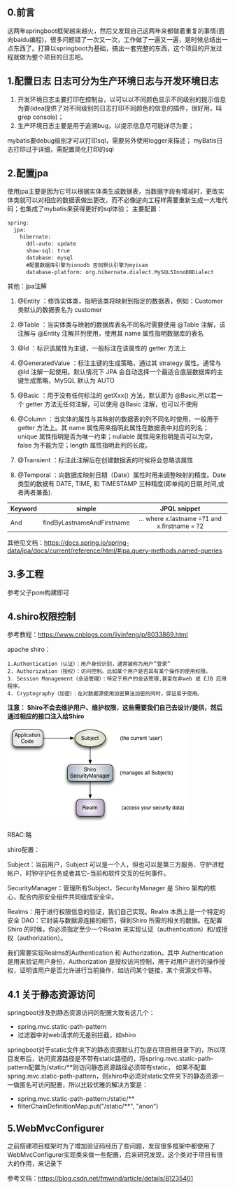 ## **0.前言**
   这两年springboot框架越来越火，然后又发现自己这两年来都做着重复的事情(面向baidu编程)，很多问题错了一次又一次，工作做了一遍又一遍，是时候总结出一点东西了。打算以springboot为基础，搞出一套完整的东西，这个项目的开发过程就做为整个项目的日志吧。
## **1.配置日志 日志可分为生产环境日志与开发环境日志**
1. 开发环境日志主要打印在控制台，以可以以不同颜色显示不同级别的提示信息为要(idea提供了对不同级别的日志打印不同颜色的信息的插件，很好用，叫grep
   console)；
2. 生产环境日志主要是用于追溯bug，以提示信息尽可能详尽为要；

mybatis要debug级别才可以打印sql，需要另外使用logger来描述；
myBatis日志打印过于详细，需配置简化打印的sql

## **2.配置jpa**
使用jpa主要是因为它可以根据实体类生成数据表，当数据字段有增减时，更改实体类就可以对相应的数据表做出更改，而不必像逆向工程样需要重新生成一大堆代码；也集成了mybatis来获得更好的sql体验；
主要配置：
```
spring:
  jpa:
    hibernate:
      ddl-auto: update
      show-sql: true
      database: mysql
      #配置数据库引擎为innodb 否则默认引擎为myisam
      database-platform: org.hibernate.dialect.MySQL5InnoDBDialect
```

其他：jpa注解
1. @Entity ：修饰实体类，指明该类将映射到指定的数据表，例如：Customer 类默认的数据表名为 customer

2. @Table ：当实体类与映射的数据库表名不同名时需要使用 @Table 注解，该注解与 @Entity 注解并列使用，使用其 name 属性指明数据库的表名

3. @Id ：标识该属性为主键，一般标注在该属性的 getter 方法上

4. @GeneratedValue ：标注主键的生成策略，通过其 strategy 属性。通常与 @Id 注解一起使用。默认情况下 JPA 会自动选择一个最适合底层数据库的主键生成策略，MySQL 默认为 AUTO

5. @Basic ：用于没有任何标注的 getXxx() 方法，默认即为 @Basic,所以若一个 getter 方法无任何注解，可以使用 @Basic 注解，也可以不使用

6. @Column ：当实体的属性与其映射的数据表的列不同名时使用，一般用于 getter 方法上。其 name 属性用来指明此属性在数据表中对应的列名；unique 属性指明是否为唯一约束；nullable 属性用来指明是否可以为空，false 为不能为空；length 属性指明此列的长度。

7. @Transient ：标注此注解后在创建数据表的时候将会忽略该属性

8. @Temporal ：向数据库映射日期（Date）属性时用来调整映射的精度。Date 类型的数据有 DATE, TIME, 和 TIMESTAMP 三种精度(即单纯的日期,时间,或者两者兼备).

| Keyword |simple| JPQL snippet|     
|---|:---: |:----:| 
| And | findByLastnameAndFirstname |… where x.lastname =?1 and x.firstname = ?2|
其他见文档：https://docs.spring.io/spring-data/jpa/docs/current/reference/html/#jpa.query-methods.named-queries
## 3.多工程
参考父子pom构建即可

## 4.shiro权限控制

参考教程：https://www.cnblogs.com/liyinfeng/p/8033869.html
 
 apache shiro：
   
    1.Authentication（认证）：用户身份识别，通常被称为用户“登录”
    2. Authorization（授权）：访问控制。比如某个用户是否具有某个操作的使用权限。
    3. Session Management（会话管理）：特定于用户的会话管理,甚至在非web 或 EJB 应用程序。
    4. Cryptography（加密）：在对数据源使用加密算法加密的同时，保证易于使用。
 
 **注意： Shiro不会去维护用户、维护权限，这些需要我们自己去设计/提供，然后通过相应的接口注入给Shiro**
 
![shiro基础架构](https://github.com/AngryXiaoPao/Bg_system/blob/master/doc/img/ShiroBasicArchitecture.png "shiro基础架构")

RBAC:略

shiro配置：
 
Subject：当前用户，Subject 可以是一个人，但也可以是第三方服务、守护进程帐户、时钟守护任务或者其它–当前和软件交互的任何事件。

SecurityManager：管理所有Subject，SecurityManager 是 Shiro 架构的核心，配合内部安全组件共同组成安全伞。

Realms：用于进行权限信息的验证，我们自己实现。Realm 本质上是一个特定的安全 DAO：它封装与数据源连接的细节，得到Shiro 所需的相关的数据。在配置 Shiro 的时候，你必须指定至少一个Realm 来实现认证（authentication）和/或授权（authorization）。

我们需要实现Realms的Authentication 和 Authorization。其中 Authentication 是用来验证用户身份，Authorization 是授权访问控制，用于对用户进行的操作授权，证明该用户是否允许进行当前操作，如访问某个链接，某个资源文件等。



## 4.1 关于静态资源访问
 springboot涉及到静态资源访问的配置大致有这几个： 
 + spring.mvc.static-path-pattern 
 + 过滤器中对web请求的无差别拦截，如shiro 

springboot对于static文件夹下的静态资源默认打包是在项目根目录下的，所以项目发布后，访问资源路径是不带有static路径的，将spring.mvc.static-path-pattern配置为/static/**则访问静态资源路径必须带有static，
如果不配置spring.mvc.static-path-pattern，则shiro中必须对static文件夹下的静态资源一一做匿名可访问配置，所以比较优雅的解决方案是：
+ spring.mvc.static-path-pattern:/static/**
+ filterChainDefinitionMap.put("/static/**", "anon")

## 5.WebMvcConfigurer
  之前搭建项目框架时为了增加验证码经历了些问题，发现很多框架中都使用了WebMvcConfigurer实现类来做一些配置，后来研究发现，这个类对于项目有很大的作用，来记录下
  
  参考文档：https://blog.csdn.net/fmwind/article/details/81235401


